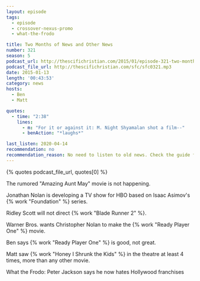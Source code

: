 ```yaml
---
layout: episode
tags:
  - episode
  - crossover-nexus-promo
  - what-the-frodo

title: Two Months of News and Other News
number: 321
season: 5
podcast_url: http://thescifichristian.com/2015/01/episode-321-two-months-of-news-and-other-news/
podcast_file_url: http://thescifichristian.com/sfc/sfc0321.mp3
date: 2015-01-13
length: '00:43:53'
category: news
hosts:
  - Ben
  - Matt

quotes:
  - time: "2:38"
    lines:
      - m: "For it or against it: M. Night Shyamalan shot a film--"
      - benAction: "*laughs*"

last_listen: 2020-04-14
recommendation: no
recommendation_reason: No need to listen to old news. Check the guide for what's interesting in hindsight.
---
```


{% quotes podcast_file_url, quotes[0] %}

The rumored "Amazing Aunt May" movie is not happening. 

Jonathan Nolan is developing a TV show for HBO based on Isaac Asimov's {% work "Foundation" %} series.

Ridley Scott will not direct {% work "Blade Runner 2" %}.

Warner Bros. wants Christopher Nolan to make the {% work "Ready Player One" %} movie. 

Ben says {% work "Ready Player One" %} is good, not great.

Matt saw {% work "Honey I Shrunk the Kids" %} in the theatre at least 4 times, more than any other movie.

What the Frodo: Peter Jackson says he now hates Hollywood franchises